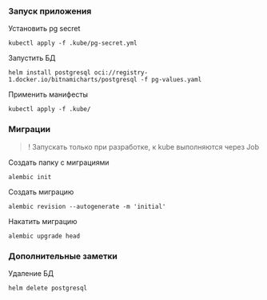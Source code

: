 ### Запуск приложения

Установить pg secret
```shell
kubectl apply -f .kube/pg-secret.yml
```

Запустить БД
```shell
helm install postgresql oci://registry-1.docker.io/bitnamicharts/postgresql -f pg-values.yaml
```

Применить манифесты
```shell
kubectl apply -f .kube/
```


### Миграции
> ! Запускать только при разработке, к kube выполняются через Job

Создать папку с миграциями
```shell
alembic init
```

Создать миграцию
```shell
alembic revision --autogenerate -m 'initial'
```

Накатить миграцию
```shell
alembic upgrade head
```

### Дополнительные заметки
Удаление БД
```shell
helm delete postgresql
```